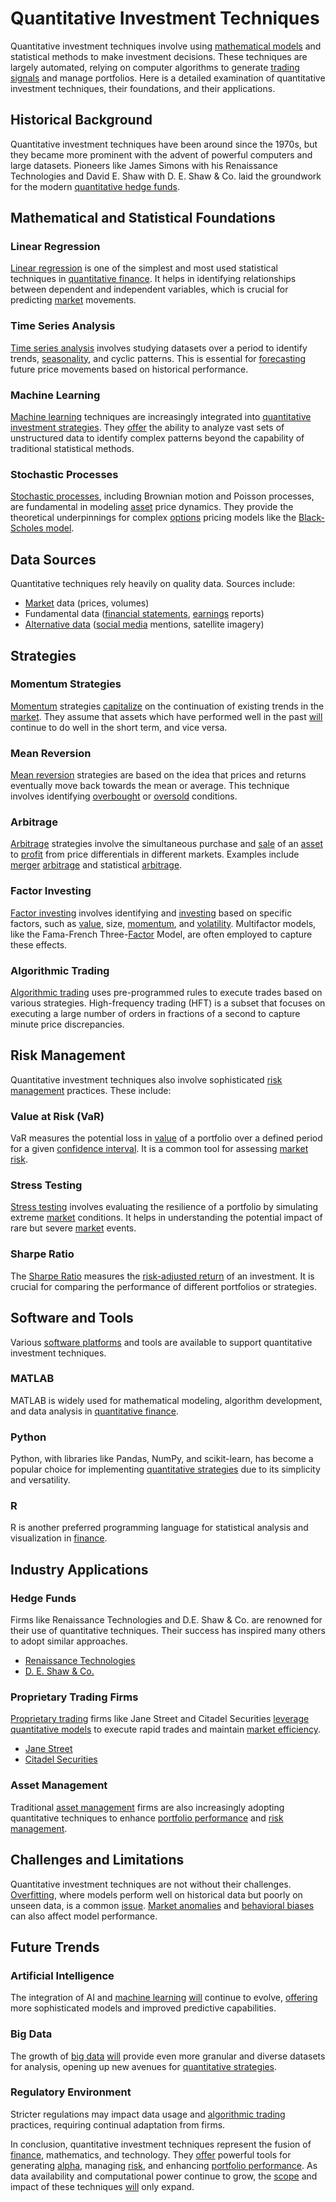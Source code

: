 # Quantitative Investment Techniques

Quantitative investment techniques involve using [mathematical models](../m/mathematical_models_in_trading.md) and statistical methods to make investment decisions. These techniques are largely automated, relying on computer algorithms to generate [trading signals](../t/trading_signals.md) and manage portfolios. Here is a detailed examination of quantitative investment techniques, their foundations, and their applications.

## Historical Background

Quantitative investment techniques have been around since the 1970s, but they became more prominent with the advent of powerful computers and large datasets. Pioneers like James Simons with his Renaissance Technologies and David E. Shaw with D. E. Shaw & Co. laid the groundwork for the modern [quantitative hedge funds](../q/quantitative_hedge_funds.md).

## Mathematical and Statistical Foundations

### Linear Regression

[Linear regression](../l/linear_regression.md) is one of the simplest and most used statistical techniques in [quantitative finance](../q/quantitative_finance.md). It helps in identifying relationships between dependent and independent variables, which is crucial for predicting [market](../m/market.md) movements.

### Time Series Analysis

[Time series analysis](../t/time_series_analysis.md) involves studying datasets over a period to identify trends, [seasonality](../s/seasonality.md), and cyclic patterns. This is essential for [forecasting](../f/forecasting.md) future price movements based on historical performance.

### Machine Learning

[Machine learning](../m/machine_learning.md) techniques are increasingly integrated into [quantitative investment strategies](../q/quantitative_investment_strategies.md). They [offer](../o/offer.md) the ability to analyze vast sets of unstructured data to identify complex patterns beyond the capability of traditional statistical methods.

### Stochastic Processes

[Stochastic processes](../s/stochastic_processes.md), including Brownian motion and Poisson processes, are fundamental in modeling [asset](../a/asset.md) price dynamics. They provide the theoretical underpinnings for complex [options](../o/options.md) pricing models like the [Black-Scholes model](../b/black-scholes_model.md).

## Data Sources

Quantitative techniques rely heavily on quality data. Sources include:

- [Market](../m/market.md) data (prices, volumes)
- Fundamental data ([financial statements](../f/financial_statements.md), [earnings](../e/earnings.md) reports)
- [Alternative data](../a/alternative_data.md) ([social media](../s/social_media.md) mentions, satellite imagery)

## Strategies

### Momentum Strategies

[Momentum](../m/momentum.md) strategies [capitalize](../c/capitalize.md) on the continuation of existing trends in the [market](../m/market.md). They assume that assets which have performed well in the past [will](../w/will.md) continue to do well in the short term, and vice versa.

### Mean Reversion

[Mean reversion](../m/mean_reversion.md) strategies are based on the idea that prices and returns eventually move back towards the mean or average. This technique involves identifying [overbought](../o/overbought.md) or [oversold](../o/oversold.md) conditions.

### Arbitrage

[Arbitrage](../a/arbitrage.md) strategies involve the simultaneous purchase and [sale](../s/sale.md) of an [asset](../a/asset.md) to [profit](../p/profit.md) from price differentials in different markets. Examples include [merger](../m/merger.md) [arbitrage](../a/arbitrage.md) and statistical [arbitrage](../a/arbitrage.md).

### Factor Investing

[Factor investing](../f/factor_investing.md) involves identifying and [investing](../i/investing.md) based on specific factors, such as [value](../v/value.md), size, [momentum](../m/momentum.md), and [volatility](../v/volatility.md). Multifactor models, like the Fama-French Three-[Factor](../f/factor.md) Model, are often employed to capture these effects.

### Algorithmic Trading

[Algorithmic trading](../a/algorithmic_trading.md) uses pre-programmed rules to execute trades based on various strategies. High-frequency trading (HFT) is a subset that focuses on executing a large number of orders in fractions of a second to capture minute price discrepancies.

## Risk Management

Quantitative investment techniques also involve sophisticated [risk management](../r/risk_management.md) practices. These include:

### Value at Risk (VaR)

VaR measures the potential loss in [value](../v/value.md) of a portfolio over a defined period for a given [confidence interval](../c/confidence_interval.md). It is a common tool for assessing [market risk](../m/market_risk.md).

### Stress Testing

[Stress testing](../s/stress_testing_in_trading.md) involves evaluating the resilience of a portfolio by simulating extreme [market](../m/market.md) conditions. It helps in understanding the potential impact of rare but severe [market](../m/market.md) events.

### Sharpe Ratio

The [Sharpe Ratio](../s/sharpe_ratio.md) measures the [risk-adjusted return](../r/risk-adjusted_return.md) of an investment. It is crucial for comparing the performance of different portfolios or strategies.

## Software and Tools

Various [software platforms](../s/software_platforms_for_trading.md) and tools are available to support quantitative investment techniques.

### MATLAB

MATLAB is widely used for mathematical modeling, algorithm development, and data analysis in [quantitative finance](../q/quantitative_finance.md).

### Python

Python, with libraries like Pandas, NumPy, and scikit-learn, has become a popular choice for implementing [quantitative strategies](../q/quantitative_strategies_in_trading.md) due to its simplicity and versatility.

### R

R is another preferred programming language for statistical analysis and visualization in [finance](../f/finance.md).

## Industry Applications

### Hedge Funds

Firms like Renaissance Technologies and D.E. Shaw & Co. are renowned for their use of quantitative techniques. Their success has inspired many others to adopt similar approaches. 

- [Renaissance Technologies](https://www.rentec.com)
- [D. E. Shaw & Co.](https://www.deshaw.com)

### Proprietary Trading Firms

[Proprietary trading](../p/proprietary_trading.md) firms like Jane Street and Citadel Securities [leverage](../l/leverage.md) [quantitative models](../q/quantitative_models.md) to execute rapid trades and maintain [market efficiency](../m/market_efficiency.md). 

- [Jane Street](https://www.janestreet.com)
- [Citadel Securities](https://www.citadelsecurities.com)

### Asset Management

Traditional [asset management](../a/asset_management.md) firms are also increasingly adopting quantitative techniques to enhance [portfolio performance](../p/portfolio_performance.md) and [risk management](../r/risk_management.md).

## Challenges and Limitations

Quantitative investment techniques are not without their challenges. [Overfitting](../o/overfitting.md), where models perform well on historical data but poorly on unseen data, is a common [issue](../i/issue.md). [Market anomalies](../m/market_anomalies.md) and [behavioral biases](../b/behavioral_biases_in_trading.md) can also affect model performance.

## Future Trends

### Artificial Intelligence

The integration of AI and [machine learning](../m/machine_learning.md) [will](../w/will.md) continue to evolve, [offering](../o/offering.md) more sophisticated models and improved predictive capabilities.

### Big Data

The growth of [big data](../b/big_data_in_trading.md) [will](../w/will.md) provide even more granular and diverse datasets for analysis, opening up new avenues for [quantitative strategies](../q/quantitative_strategies_in_trading.md).

### Regulatory Environment

Stricter regulations may impact data usage and [algorithmic trading](../a/algorithmic_trading.md) practices, requiring continual adaptation from firms.

In conclusion, quantitative investment techniques represent the fusion of [finance](../f/finance.md), mathematics, and technology. They [offer](../o/offer.md) powerful tools for generating [alpha](../a/alpha.md), managing [risk](../r/risk.md), and enhancing [portfolio performance](../p/portfolio_performance.md). As data availability and computational power continue to grow, the [scope](../s/scope.md) and impact of these techniques [will](../w/will.md) only expand. 
